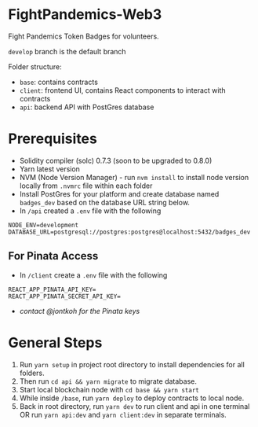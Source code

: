 # FightPandemics-Web3

Fight Pandemics Token Badges for volunteers.

`develop` branch is the default branch

Folder structure:
- `base`: contains contracts
- `client`: frontend UI, contains React components to interact with contracts
- `api`: backend API with PostGres database

# Prerequisites
- Solidity compiler (solc) 0.7.3 (soon to be upgraded to 0.8.0)
- Yarn latest version
- NVM (Node Version Manager) - run `nvm install` to install node version locally from `.nvmrc` file within each folder
- Install PostGres for your platform and create database named `badges_dev` based on the database URL string below.
- In `/api` created a `.env` file with the following
```
NODE_ENV=development
DATABASE_URL=postgresql://postgres:postgres@localhost:5432/badges_dev
```
## For Pinata Access
- In `/client` create a `.env` file with the following
```
REACT_APP_PINATA_API_KEY=
REACT_APP_PINATA_SECRET_API_KEY=
```
- *contact @jontkoh for the Pinata keys*

# General Steps
1. Run `yarn setup` in project root directory to install dependencies for all folders.
2. Then run `cd api && yarn migrate` to migrate database.
3. Start local blockchain node with `cd base && yarn start`
4. While inside `/base`, run `yarn deploy` to deploy contracts to local node.
5. Back in root directory, run `yarn dev` to run client and api in one terminal OR run `yarn api:dev` and `yarn client:dev` in separate terminals.
